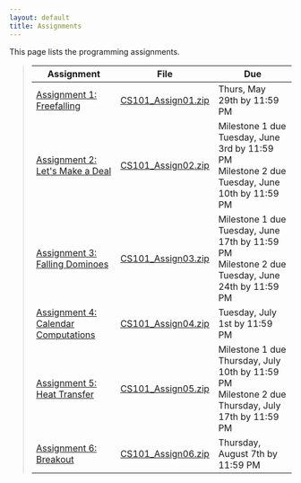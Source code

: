 ```yaml
---
layout: default
title: Assignments
---
```


This page lists the programming assignments.

> Assignment | File | Due
> ---------- | ---- | ---
> [Assignment 1: Freefalling](assign01.html) | [CS101\_Assign01.zip](CS101_Assign01.zip) | Thurs, May 29th  by 11:59 PM
> [Assignment 2: Let's Make a Deal](assign02.html) | [CS101\_Assign02.zip](CS101_Assign02.zip) | Milestone 1 due Tuesday, June 3rd by 11:59 PM <br> Milestone 2 due Tuesday, June 10th by 11:59 PM
> [Assignment 3: Falling Dominoes](assign03.html) | [CS101\_Assign03.zip](CS101_Assign03.zip) | Milestone 1 due Tuesday, June 17th by 11:59 PM <br> Milestone 2 due Tuesday, June 24th by 11:59 PM
> [Assignment 4: Calendar Computations](assign04.html) | [CS101\_Assign04.zip](CS101_Assign04.zip) | Tuesday, July 1st by 11:59 PM
> [Assignment 5: Heat Transfer](assign05.html) | [CS101\_Assign05.zip](CS101_Assign05.zip) | Milestone 1 due Thursday, July 10th by 11:59 PM <br> Milestone 2 due Thursday, July 17th by 11:59 PM
> [Assignment 6: Breakout](assign06.html) | [CS101\_Assign06.zip](CS101_Assign06.zip) | Thursday, August 7th by 11:59 PM
